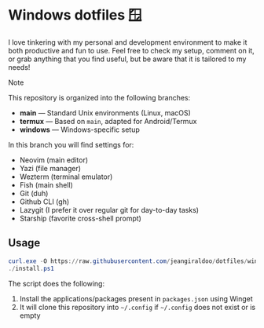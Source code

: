 # Windows dotfiles 🪟

I love tinkering with my personal and development environment to make it both productive and fun to use.
Feel free to check my setup, comment on it, or grab anything that you find useful, but be aware that it is tailored to my needs!

> [!NOTE]
> This repository is organized into the following branches:
>
> - **main** — Standard Unix environments (Linux, macOS)
> - **termux** — Based on `main`, adapted for Android/Termux
> - **windows** — Windows-specific setup

In this branch you will find settings for:

- Neovim (main editor)
- Yazi (file manager)
- Wezterm (terminal emulator)
- Fish (main shell)
- Git (duh)
- Github CLI (gh)
- Lazygit (I prefer it over regular git for day-to-day tasks)
- Starship (favorite cross-shell prompt)

## Usage

```powershell
curl.exe -O https://raw.githubusercontent.com/jeangiraldoo/dotfiles/windows/install.ps1
./install.ps1
```
The script does the following:

1. Install the applications/packages present in `packages.json` using Winget
2. It will clone this repository into `~/.config` if `~/.config` does not exist or is empty
